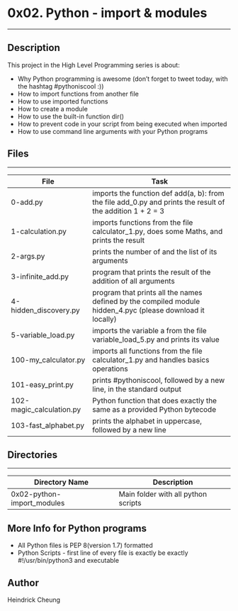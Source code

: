 # 0x02. Python - import & modules
---
## Description

This project in the High Level Programming series is about:
* Why Python programming is awesome (don’t forget to tweet today, with the hashtag #pythoniscool :))
* How to import functions from another file
* How to use imported functions
* How to create a module
* How to use the built-in function dir()
* How to prevent code in your script from being executed when imported
* How to use command line arguments with your Python programs

## Files
---
File|Task
---|---
0-add.py | imports the function def add(a, b): from the file add_0.py and prints the result of the addition 1 + 2 = 3
1-calculation.py | imports functions from the file calculator_1.py, does some Maths, and prints the result
2-args.py | prints the number of and the list of its arguments
3-infinite_add.py | program that prints the result of the addition of all arguments
4-hidden_discovery.py | program that prints all the names defined by the compiled module hidden_4.pyc (please download it locally)
5-variable_load.py | imports the variable a from the file variable_load_5.py and prints its value
100-my_calculator.py | imports all functions from the file calculator_1.py and handles basics operations
101-easy_print.py | prints #pythoniscool, followed by a new line, in the standard output
102-magic_calculation.py | Python function that does exactly the same as a provided Python bytecode
103-fast_alphabet.py | prints the alphabet in uppercase, followed by a new line

## Directories
---
Directory Name | Description
---|---
0x02-python-import_modules | Main folder with all python scripts

## More Info for Python programs
* All Python files is PEP 8(version 1.7) formatted
* Python Scripts - first line of every file is exactly be exactly #!/usr/bin/python3 and executable

## Author
Heindrick Cheung